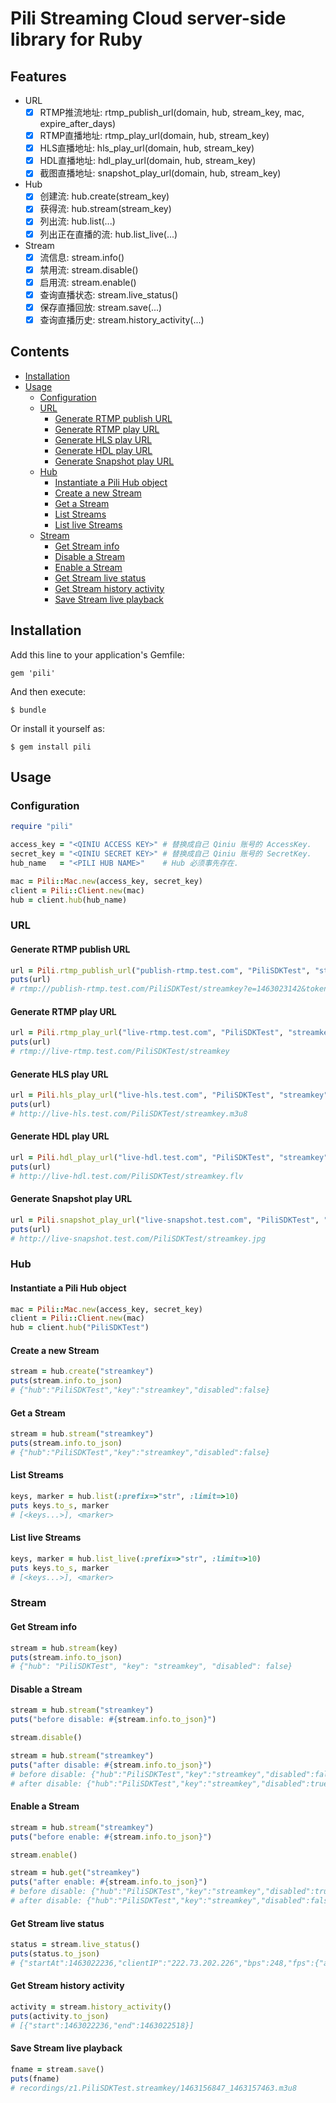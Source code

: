 # Pili Streaming Cloud server-side library for Ruby

## Features

- URL
	- [x] RTMP推流地址: rtmp_publish_url(domain, hub, stream_key, mac, expire_after_days)
	- [x] RTMP直播地址: rtmp_play_url(domain, hub, stream_key)
	- [x] HLS直播地址: hls_play_url(domain, hub, stream_key)
	- [x] HDL直播地址: hdl_play_url(domain, hub, stream_key)
	- [x] 截图直播地址: snapshot_play_url(domain, hub, stream_key)
- Hub
	- [x] 创建流: hub.create(stream_key)
	- [x] 获得流: hub.stream(stream_key)
	- [x] 列出流: hub.list(...)
	- [x] 列出正在直播的流: hub.list_live(...)
- Stream
	- [x] 流信息: stream.info()
	- [x] 禁用流: stream.disable()
	- [x] 启用流: stream.enable()
 	- [x] 查询直播状态: stream.live_status()
	- [x] 保存直播回放: stream.save(...)
	- [x] 查询直播历史: stream.history_activity(...)

## Contents

- [Installation](#installation)
- [Usage](#usage)
    - [Configuration](#configuration)
	- [URL](#url)
		- [Generate RTMP publish URL](#generate-rtmp-publish-url)
		- [Generate RTMP play URL](#generate-rtmp-play-url)
		- [Generate HLS play URL](#generate-hls-play-url)
		- [Generate HDL play URL](#generate-hdl-play-url)
		- [Generate Snapshot play URL](#generate-snapshot-play-url)
	- [Hub](#hub)
		- [Instantiate a Pili Hub object](#instantiate-a-pili-hub-object)
		- [Create a new Stream](#create-a-new-stream)
		- [Get a Stream](#get-a-stream)
		- [List Streams](#list-streams)
		- [List live Streams](#list-live-streams)
	- [Stream](#stream)
		- [Get Stream info](#get-stream-info)
		- [Disable a Stream](#disable-a-stream)
		- [Enable a Stream](#enable-a-stream)
		- [Get Stream live status](#get-stream-live-status)
		- [Get Stream history activity](#get-stream-history-activity)
		- [Save Stream live playback](#save-stream-live-playback)

## Installation

Add this line to your application's Gemfile:

    gem 'pili'

And then execute:

    $ bundle

Or install it yourself as:

    $ gem install pili


## Usage

### Configuration

```ruby
require "pili"

access_key = "<QINIU ACCESS KEY>" # 替换成自己 Qiniu 账号的 AccessKey.
secret_key = "<QINIU SECRET KEY>" # 替换成自己 Qiniu 账号的 SecretKey.
hub_name   = "<PILI HUB NAME>"    # Hub 必须事先存在.

mac = Pili::Mac.new(access_key, secret_key)
client = Pili::Client.new(mac)
hub = client.hub(hub_name)
```

### URL

#### Generate RTMP publish URL

```ruby
url = Pili.rtmp_publish_url("publish-rtmp.test.com", "PiliSDKTest", "streamkey", 60)
puts(url)
# rtmp://publish-rtmp.test.com/PiliSDKTest/streamkey?e=1463023142&token=7O7hf7Ld1RrC_fpZdFvU8aCgOPuhw2K4eapYOdII:-5IVlpFNNGJHwv-2qKwVIakC0ME=
```

#### Generate RTMP play URL

```ruby
url = Pili.rtmp_play_url("live-rtmp.test.com", "PiliSDKTest", "streamkey")
puts(url)
# rtmp://live-rtmp.test.com/PiliSDKTest/streamkey
```

#### Generate HLS play URL

```ruby
url = Pili.hls_play_url("live-hls.test.com", "PiliSDKTest", "streamkey")
puts(url)
# http://live-hls.test.com/PiliSDKTest/streamkey.m3u8
```

#### Generate HDL play URL

```ruby
url = Pili.hdl_play_url("live-hdl.test.com", "PiliSDKTest", "streamkey")
puts(url)
# http://live-hdl.test.com/PiliSDKTest/streamkey.flv
```

#### Generate Snapshot play URL

```ruby
url = Pili.snapshot_play_url("live-snapshot.test.com", "PiliSDKTest", "streamkey")
puts(url)
# http://live-snapshot.test.com/PiliSDKTest/streamkey.jpg
```

### Hub

#### Instantiate a Pili Hub object

```ruby
mac = Pili::Mac.new(access_key, secret_key)
client = Pili::Client.new(mac)
hub = client.hub("PiliSDKTest")
```

#### Create a new Stream

```ruby
stream = hub.create("streamkey")
puts(stream.info.to_json)
# {"hub":"PiliSDKTest","key":"streamkey","disabled":false}
```

#### Get a Stream

```ruby
stream = hub.stream("streamkey")
puts(stream.info.to_json)
# {"hub":"PiliSDKTest","key":"streamkey","disabled":false}
```

#### List Streams

```ruby
keys, marker = hub.list(:prefix=>"str", :limit=>10)
puts keys.to_s, marker
# [<keys...>], <marker>
```

#### List live Streams

```ruby
keys, marker = hub.list_live(:prefix=>"str", :limit=>10)
puts keys.to_s, marker
# [<keys...>], <marker>
```

### Stream

#### Get Stream info

```ruby
stream = hub.stream(key)
puts(stream.info.to_json)
# {"hub": "PiliSDKTest", "key": "streamkey", "disabled": false}
```

#### Disable a Stream

```ruby
stream = hub.stream("streamkey")
puts("before disable: #{stream.info.to_json}")

stream.disable()

stream = hub.stream("streamkey")
puts("after disable: #{stream.info.to_json}")
# before disable: {"hub":"PiliSDKTest","key":"streamkey","disabled":false}
# after disable: {"hub":"PiliSDKTest","key":"streamkey","disabled":true}
```

#### Enable a Stream

```ruby
stream = hub.stream("streamkey")
puts("before enable: #{stream.info.to_json}")

stream.enable()

stream = hub.get("streamkey")
puts("after enable: #{stream.info.to_json}")
# before disable: {"hub":"PiliSDKTest","key":"streamkey","disabled":true}
# after disable: {"hub":"PiliSDKTest","key":"streamkey","disabled":false}
```

#### Get Stream live status

```ruby
status = stream.live_status()
puts(status.to_json)
# {"startAt":1463022236,"clientIP":"222.73.202.226","bps":248,"fps":{"audio":45,"vedio":28,"data":0}}
```

#### Get Stream history activity 

```ruby
activity = stream.history_activity()
puts(activity.to_json)
# [{"start":1463022236,"end":1463022518}]
```

#### Save Stream live playback

```ruby
fname = stream.save()
puts(fname)
# recordings/z1.PiliSDKTest.streamkey/1463156847_1463157463.m3u8
```